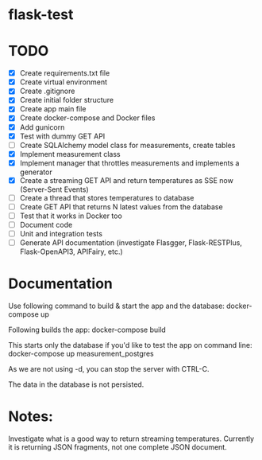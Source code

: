 # flask-test

# TODO

- [x] Create requirements.txt file
- [x] Create virtual environment
- [x] Create .gitignore
- [x] Create initial folder structure
- [x] Create app main file
- [x] Create docker-compose and Docker files
- [x] Add gunicorn
- [x] Test with dummy GET API
- [ ] Create SQLAlchemy model class for measurements, create tables
- [x] Implement measurement class
- [x] Implement manager that throttles measurements and implements a generator
- [x] Create a streaming GET API and return temperatures as SSE now (Server-Sent Events)
- [ ] Create a thread that stores temperatures to database
- [ ] Create GET API that returns N latest values from the database
- [ ] Test that it works in Docker too
- [ ] Document code
- [ ] Unit and integration tests
- [ ] Generate API documentation (investigate Flasgger, Flask-RESTPlus, Flask-OpenAPI3, APIFairy, etc.)

# Documentation

Use following command to build & start the app and the database:
docker-compose up

Following builds the app:
docker-compose build

This starts only the database if you'd like to test the app on command line:
docker-compose up measurement_postgres

As we are not using -d, you can stop the server with CTRL-C.

The data in the database is not persisted.

# Notes:

Investigate what is a good way to return streaming temperatures. Currently it is returning JSON fragments, not one complete JSON document.
